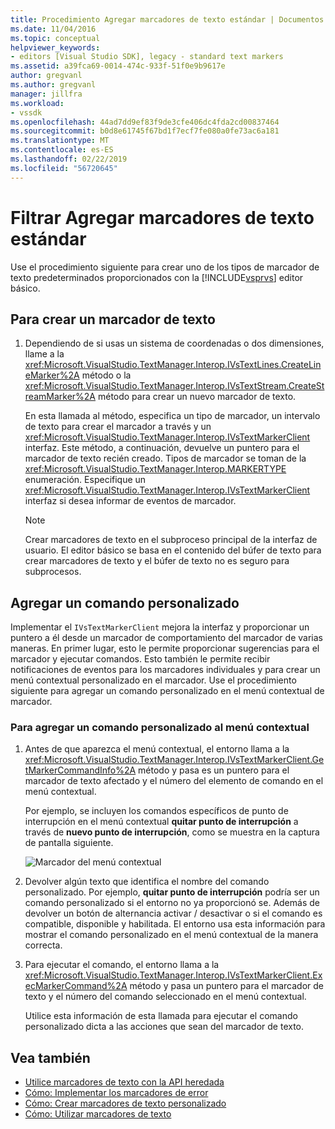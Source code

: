 ```yaml
---
title: Procedimiento Agregar marcadores de texto estándar | Documentos de Microsoft
ms.date: 11/04/2016
ms.topic: conceptual
helpviewer_keywords:
- editors [Visual Studio SDK], legacy - standard text markers
ms.assetid: a39fca69-0014-474c-933f-51f0e9b9617e
author: gregvanl
ms.author: gregvanl
manager: jillfra
ms.workload:
- vssdk
ms.openlocfilehash: 44ad7dd9ef83f9de3cfe406dc4fda2cd00837464
ms.sourcegitcommit: b0d8e61745f67bd1f7ecf7fe080a0fe73ac6a181
ms.translationtype: MT
ms.contentlocale: es-ES
ms.lasthandoff: 02/22/2019
ms.locfileid: "56720645"
---
```

# <a name="how-to-add-standard-text-markers"></a>Filtrar Agregar marcadores de texto estándar
Use el procedimiento siguiente para crear uno de los tipos de marcador de texto predeterminados proporcionados con la [!INCLUDE[vsprvs](../code-quality/includes/vsprvs_md.md)] editor básico.

## <a name="to-create-a-text-marker"></a>Para crear un marcador de texto

1.  Dependiendo de si usas un sistema de coordenadas o dos dimensiones, llame a la <xref:Microsoft.VisualStudio.TextManager.Interop.IVsTextLines.CreateLineMarker%2A> método o la <xref:Microsoft.VisualStudio.TextManager.Interop.IVsTextStream.CreateStreamMarker%2A> método para crear un nuevo marcador de texto.

     En esta llamada al método, especifica un tipo de marcador, un intervalo de texto para crear el marcador a través y un <xref:Microsoft.VisualStudio.TextManager.Interop.IVsTextMarkerClient> interfaz. Este método, a continuación, devuelve un puntero para el marcador de texto recién creado. Tipos de marcador se toman de la <xref:Microsoft.VisualStudio.TextManager.Interop.MARKERTYPE> enumeración. Especifique un <xref:Microsoft.VisualStudio.TextManager.Interop.IVsTextMarkerClient> interfaz si desea informar de eventos de marcador.

    > [!NOTE]
    >  Crear marcadores de texto en el subproceso principal de la interfaz de usuario. El editor básico se basa en el contenido del búfer de texto para crear marcadores de texto y el búfer de texto no es seguro para subprocesos.

## <a name="add-a-custom-command"></a>Agregar un comando personalizado
 Implementar el `IVsTextMarkerClient` mejora la interfaz y proporcionar un puntero a él desde un marcador de comportamiento del marcador de varias maneras. En primer lugar, esto le permite proporcionar sugerencias para el marcador y ejecutar comandos. Esto también le permite recibir notificaciones de eventos para los marcadores individuales y para crear un menú contextual personalizado en el marcador. Use el procedimiento siguiente para agregar un comando personalizado en el menú contextual de marcador.

### <a name="to-add-a-custom-command-to-the-context-menu"></a>Para agregar un comando personalizado al menú contextual

1.  Antes de que aparezca el menú contextual, el entorno llama a la <xref:Microsoft.VisualStudio.TextManager.Interop.IVsTextMarkerClient.GetMarkerCommandInfo%2A> método y pasa es un puntero para el marcador de texto afectado y el número del elemento de comando en el menú contextual.

     Por ejemplo, se incluyen los comandos específicos de punto de interrupción en el menú contextual **quitar punto de interrupción** a través de **nuevo punto de interrupción**, como se muestra en la captura de pantalla siguiente.

     ![Marcador del menú contextual](../extensibility/media/vsmarkercontextmenu.gif "vsMarkercontextmenu")

2.  Devolver algún texto que identifica el nombre del comando personalizado. Por ejemplo, **quitar punto de interrupción** podría ser un comando personalizado si el entorno no ya proporcionó se. Además de devolver un botón de alternancia activar / desactivar o si el comando es compatible, disponible y habilitada. El entorno usa esta información para mostrar el comando personalizado en el menú contextual de la manera correcta.

3.  Para ejecutar el comando, el entorno llama a la <xref:Microsoft.VisualStudio.TextManager.Interop.IVsTextMarkerClient.ExecMarkerCommand%2A> método y pasa un puntero para el marcador de texto y el número del comando seleccionado en el menú contextual.

     Utilice esta información de esta llamada para ejecutar el comando personalizado dicta a las acciones que sean del marcador de texto.

## <a name="see-also"></a>Vea también
- [Utilice marcadores de texto con la API heredada](../extensibility/using-text-markers-with-the-legacy-api.md)
- [Cómo: Implementar los marcadores de error](../extensibility/how-to-implement-error-markers.md)
- [Cómo: Crear marcadores de texto personalizado](../extensibility/how-to-create-custom-text-markers.md)
- [Cómo: Utilizar marcadores de texto](../extensibility/how-to-use-text-markers.md)